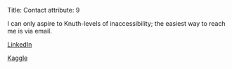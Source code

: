 Title: Contact
attribute: 9

I can only aspire to Knuth-levels of inaccessibility;
the easiest way to reach me is via email.   

[LinkedIn](https://www.linkedin.com/in/rory-hartong-redden-18334356)

[Kaggle](https://www.kaggle.com/roryhr)

